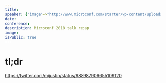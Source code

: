 ```yaml
---
title:
speaker: {"image"=>"http://www.microconf.com/starter/wp-content/uploads/sites/5/2018/02/Mojca-262x272.jpg", "name"=>"Mojca MarŠ", "title"=>"Founder, Super Spicy Media", "bioUrl"=>"http://www.microconf.com/starter/speakers/mojca-mars/", "twitter"=>"mojcamars", "website"=>""}
date:
conference:
description: Microconf 2018 talk recap
image:
isPublic: true
---
```


# tl;dr

https://twitter.com/mijustin/status/988987906655109120
